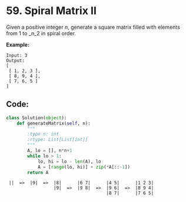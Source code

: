 # 59. Spiral Matrix II

Given a positive integer _n_, generate a square matrix filled with elements from 1 to _n_2 in spiral order.

**Example:**

```text
Input: 3
Output:
[
 [ 1, 2, 3 ],
 [ 8, 9, 4 ],
 [ 7, 6, 5 ]
]
```

## Code:

```python
class Solution(object):
    def generateMatrix(self, n):
        """
        :type n: int
        :rtype: List[List[int]]
        """
        A, lo = [], n*n+1
        while lo > 1:
            lo, hi = lo - len(A), lo
            A = [range(lo, hi)] + zip(*A[::-1])
        return A
```

```text
 ||  =>  |9|  =>  |8|      |6 7|      |4 5|      |1 2 3|
                  |9|  =>  |9 8|  =>  |9 6|  =>  |8 9 4|
                                      |8 7|      |7 6 5|
```

